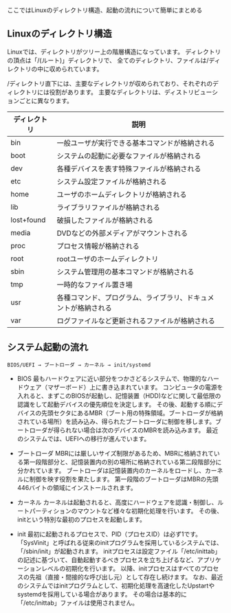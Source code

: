 ここではLinuxのディレクトリ構造、起動の流れについて簡単にまとめる
  
## Linuxのディレクトリ構造
Linuxでは、ディレクトリがツリー上の階層構造になっています。
ディレクトリの頂点は「/(ルート)」ディレクトリで、
全てのディレクトリ、ファイルは/ディレクトリの中に収められています。
  
/ディレクトリ直下には、主要なディレクトリが収められており、それぞれのディレクトリには役割があります。
主要なディレクトリは、ディストリビューションごとに異なります。  
  
| ディレクトリ | 説明 |
----|---- 
| bin | 一般ユーザが実行できる基本コマンドが格納される |
| boot | システムの起動に必要なファイルが格納される |
| dev | 各種デバイスを表す特殊ファイルが格納される |
| etc | システム設定ファイルが格納される |
| home | ユーザのホームディレクトリが格納される |
| lib | ライブラリファイルが格納される |
| lost+found | 破損したファイルが格納される |
| media | DVDなどの外部メディアがマウントされる |
| proc | プロセス情報が格納される |
| root | rootユーザのホームディレクトリ |
| sbin | システム管理用の基本コマンドが格納される |
| tmp | 一時的なファイル置き場 |
| usr | 各種コマンド、プログラム、ライブラリ、ドキュメントが格納される |
| var | ログファイルなど更新されるファイルが格納される |
  
  
## システム起動の流れ
`BIOS/UEFI → ブートローダ → カーネル → init/systemd`  
  
  
* BIOS
最もハードウェアに近い部分をつかさどるシステムで、物理的なハードウェア（マザーボード）上に書き込まれています。
コンピュータの電源を入れると、まずこのBIOSが起動し、記憶装置（HDD)などに関して最低限の認識をして起動デバイスの優先順位を決定します。
その後、起動する順にデバイスの先頭セクタにあるMBR（ブート用の特殊領域。ブートローダが格納されている場所）を読み込み、得られたブートローダに制御を移します。ブートローダが得られない場合は次のデバイスのMBRを読み込みます。
最近のシステムでは、UEFIへの移行が進んでいます。  
  
* ブートローダ
MBRには厳しいサイズ制限があるため、MBRに格納されている第一段階部分と、記憶装置内の別の場所に格納されている第二段階部分に分かれています。
ブートローダは記憶装置内のカーネルをロードし、カーネルに制御を映す役割を果たします。
第一段階のブートローダはMBRの先頭446バイトの領域にインストールされます。  
  
* カーネル
カーネルは起動されると、高度にハードウェアを認識・制御し、ルートパーティションのマウントなど様々な初期化処理を行います。
その後、initという特別な最初のプロセスを起動します。  
  
* init
最初に起動されるプロセスで、PID（プロセスID）は必ず1です。
「SysVinit」と呼ばれる従来のinitプログラムを採用しているシステムでは、
「/sbin/init」が起動されます。
initプロセスは設定ファイル「/etc/inittab」の記述に基づいて、自動起動するべきプロセスを立ち上げるなど、アプリケーションレベルの初期化を行います。
以降、initプロセスはすべてのプロセスの先祖（直接・間接的な呼び出し元）として存在し続けます。
なお、最近のシステムではinitプログラムとして、初期化処理を高速化したUpstartやsystemdを採用している場合があります。
その場合は基本的に「/etc/inittab」ファイルは使用されません。  

